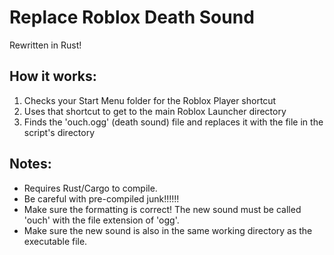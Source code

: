 # Replace Roblox Death Sound
Rewritten in Rust!

## How it works:
1. Checks your Start Menu folder for the Roblox Player shortcut
2. Uses that shortcut to get to the main Roblox Launcher directory
3. Finds the 'ouch.ogg' (death sound) file and replaces it with the file in the script's directory

## Notes:
- Requires Rust/Cargo to compile.
- Be careful with pre-compiled junk!!!!!!
- Make sure the formatting is correct! The new sound must be called 'ouch' with the file extension of 'ogg'. 
- Make sure the new sound is also in the same working directory as the executable file.
